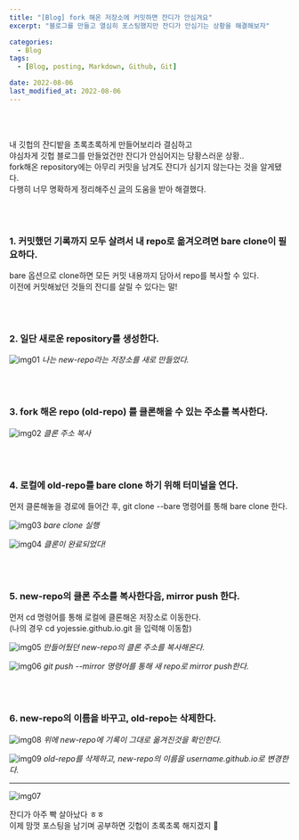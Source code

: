 ```yaml
---
title: "[Blog] fork 해온 저장소에 커밋하면 잔디가 안심겨요"
excerpt: "블로그를 만들고 열심히 포스팅했지만 잔디가 안심기는 상황을 해결해보자"

categories:
  - Blog
tags:
  - [Blog, posting, Markdown, Github, Git]

date: 2022-08-06
last_modified_at: 2022-08-06
---
```


<br>
<br>

내 깃헙의 잔디밭을 초록초록하게 만들어보리라 결심하고 <br>
야심차게 깃헙 블로그를 만들었건만 잔디가 안심어지는 당황스러운 상황.. <br>
fork해온 repository에는 아무리 커밋을 남겨도 잔디가 심기지 않는다는 것을 알게됐다.<br>
다행히 너무 명확하게 정리해주신 [글]의 도움을 받아 해결했다.

<br>
<br>

### 1. 커밋했던 기록까지 모두 살려서 내 repo로 옮겨오려면 bare clone이 필요하다.

bare 옵션으로 clone하면 모든 커밋 내용까지 담아서 repo를 복사할 수 있다.<br>
이전에 커밋해놨던 것들의 잔디를 살릴 수 있다는 말!

<br>
<br>

### 2. 일단 새로운 repository를 생성한다.

![img01](https://user-images.githubusercontent.com/81657811/183245580-a16e83a1-3015-4d0a-b1c6-d94a3d9dd8d5.png)
_나는 new-repo라는 저장소를 새로 만들었다._

<br>
<br>

### 3. fork 해온 repo (old-repo) 를 클론해올 수 있는 주소를 복사한다.

![img02](https://user-images.githubusercontent.com/81657811/183245708-53394c91-8499-4915-924e-6ed50b11fde8.png)
_클론 주소 복사_

<br>
<br>

### 4. 로컬에 old-repo를 bare clone 하기 위해 터미널을 연다.

먼저 클론해놓을 경로에 들어간 후, git clone --bare 명령어를 통해 bare clone 한다.

![img03](https://user-images.githubusercontent.com/81657811/183246109-9d748ff2-1ec5-40dd-a6ee-1fe2f55ae438.png)
_bare clone 실행_

![img04](https://user-images.githubusercontent.com/81657811/183246144-432b4f07-a424-4100-b84c-50439051bb97.png)
_클론이 완료되었다!_

<br>
<br>

### 5. new-repo의 클론 주소를 복사한다음, mirror push 한다.

먼저 cd 명령어를 통해 로컬에 클론해온 저장소로 이동한다.<br>
(나의 경우 cd yojessie.github.io.git 을 입력해 이동함)

![img05](https://user-images.githubusercontent.com/81657811/183246264-fd23dbf7-74fe-4aa2-ba14-5325794d3935.png)
_만들어뒀던 new-repo의 클론 주소를 복사해온다._

![img06](https://user-images.githubusercontent.com/81657811/183246267-32745b03-1e8f-4c52-a5e5-63d51a1572bd.png)
_git push --mirror 명령어를 통해 새 repo로 mirror push한다._

<br>
<br>

### 6. new-repo의 이름을 바꾸고, old-repo는 삭제한다.

![img08](https://user-images.githubusercontent.com/81657811/183246455-896b5508-5cbb-4190-b903-d25a3308add0.png)
_위에 new-repo에 기록이 그대로 옮겨진것을 확인한다._

![img09](https://user-images.githubusercontent.com/81657811/183246456-5698d294-fa45-4515-b8a9-0e6189608358.png)
_old-repo를 삭제하고, new-repo의 이름을 username.github.io로 변경한다._

---

![img07](https://user-images.githubusercontent.com/81657811/183246453-b75ccc26-331b-465f-9635-507a8d81c5e3.png)

잔디가 아주 빡 살아났다 ㅎㅎ<br>
이제 맘껏 포스팅을 남기며 공부하면 깃헙이 초록초록 해지겠지 🥳

[글]: https://soranhan.tistory.com/11
